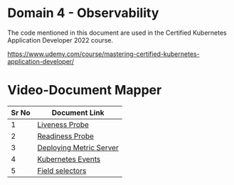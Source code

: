 # Domain 4 - Observability

The code mentioned in this document are used in the Certified Kubernetes Application Developer 2022 course.

https://www.udemy.com/course/mastering-certified-kubernetes-application-developer/


# Video-Document Mapper

| Sr No | Document Link |
| ------ | ------ |
| 1 | [Liveness Probe][PlDa] |
| 2 | [Readiness Probe][PlDb] |
| 3 | [Deploying Metric Server][PlDc] |
| 4 | [Kubernetes Events][PlDd] |
| 5 | [Field selectors][PlDe] |



   [PlDa]: <./livenessprobe.yaml>
   [PlDb]: <./readinessprobe.yaml>
   [PlDc]: <./install-metric-server.md>  
   [PlDd]: <./events.md>
   [PlDe]: <./field-selector.md>